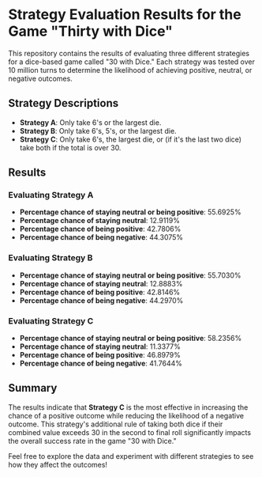 
# Strategy Evaluation Results for the Game "Thirty with Dice"

This repository contains the results of evaluating three different strategies for a dice-based game called "30 with Dice." Each strategy was tested over 10 million turns to determine the likelihood of achieving positive, neutral, or negative outcomes.

## Strategy Descriptions

- **Strategy A**: Only take 6's or the largest die.
- **Strategy B**: Only take 6's, 5's, or the largest die.
- **Strategy C**: Only take 6's, the largest die, or (if it's the last two dice) take both if the total is over 30.

## Results

### Evaluating Strategy A
- **Percentage chance of staying neutral or being positive**: 55.6925%
- **Percentage chance of staying neutral**: 12.9119%
- **Percentage chance of being positive**: 42.7806%
- **Percentage chance of being negative**: 44.3075%

### Evaluating Strategy B
- **Percentage chance of staying neutral or being positive**: 55.7030%
- **Percentage chance of staying neutral**: 12.8883%
- **Percentage chance of being positive**: 42.8146%
- **Percentage chance of being negative**: 44.2970%

### Evaluating Strategy C
- **Percentage chance of staying neutral or being positive**: 58.2356%
- **Percentage chance of staying neutral**: 11.3377%
- **Percentage chance of being positive**: 46.8979%
- **Percentage chance of being negative**: 41.7644%

## Summary

The results indicate that **Strategy C** is the most effective in increasing the chance of a positive outcome while reducing the likelihood of a negative outcome. This strategy's additional rule of taking both dice if their combined value exceeds 30 in the second to final roll significantly impacts the overall success rate in the game "30 with Dice."

Feel free to explore the data and experiment with different strategies to see how they affect the outcomes!
